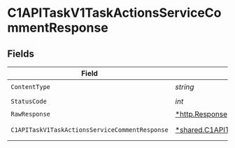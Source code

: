 # C1APITaskV1TaskActionsServiceCommentResponse


## Fields

| Field                                                                                                                       | Type                                                                                                                        | Required                                                                                                                    | Description                                                                                                                 |
| --------------------------------------------------------------------------------------------------------------------------- | --------------------------------------------------------------------------------------------------------------------------- | --------------------------------------------------------------------------------------------------------------------------- | --------------------------------------------------------------------------------------------------------------------------- |
| `ContentType`                                                                                                               | *string*                                                                                                                    | :heavy_check_mark:                                                                                                          | N/A                                                                                                                         |
| `StatusCode`                                                                                                                | *int*                                                                                                                       | :heavy_check_mark:                                                                                                          | N/A                                                                                                                         |
| `RawResponse`                                                                                                               | [*http.Response](https://pkg.go.dev/net/http#Response)                                                                      | :heavy_minus_sign:                                                                                                          | N/A                                                                                                                         |
| `C1APITaskV1TaskActionsServiceCommentResponse`                                                                              | [*shared.C1APITaskV1TaskActionsServiceCommentResponse](../../models/shared/c1apitaskv1taskactionsservicecommentresponse.md) | :heavy_minus_sign:                                                                                                          | Successful response                                                                                                         |